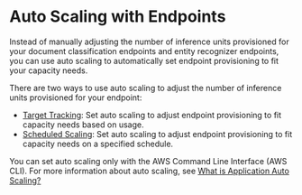 # Auto Scaling with Endpoints<a name="comprehend-autoscaling"></a>

Instead of manually adjusting the number of inference units provisioned for your document classification endpoints and entity recognizer endpoints, you can use auto scaling to automatically set endpoint provisioning to fit your capacity needs\. 

There are two ways to use auto scaling to adjust the number of inference units provisioned for your endpoint:
+ [Target Tracking](targettracking.md): Set auto scaling to adjust endpoint provisioning to fit capacity needs based on usage\. 
+ [Scheduled Scaling](ScheduledScaling.md): Set auto scaling to adjust endpoint provisioning to fit capacity needs on a specified schedule\.

You can set auto scaling only with the AWS Command Line Interface \(AWS CLI\)\. For more information about auto scaling, see [What is Application Auto Scaling?](https://docs.aws.amazon.com/autoscaling/application/userguide/what-is-application-auto-scaling.html)